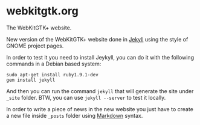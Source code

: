 webkitgtk.org
=============

The WebKitGTK+ website.

New version of the WebKitGTK+ website done in [Jekyll](http://jekyllrb.com/)
using the style of GNOME project pages.

In order to test it you need to install Jeykyll, you can do it with the
following commands in a Debian based system:

    sudo apt-get install ruby1.9.1-dev
    gem install jekyll

And then you can run the command `jekyll` that will generate the site under
`_site` folder. BTW, you can use `jekyll --server` to test it locally.

In order to write a piece of news in the new website you just have to create a
new file inside `_posts` folder using
[Markdown](http://daringfireball.net/projects/markdown/) syntax.
